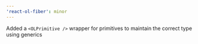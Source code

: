 ```yaml
---
'react-ol-fiber': minor
---
```


Added a `<OLPrimitive />` wrapper for primitives to maintain the correct type using generics
